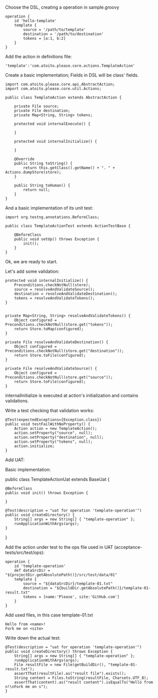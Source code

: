 
Choose the DSL, creating a operation in sample.groovy

    operation {
        id 'hello-template'
        template {
            source = '/path/to/template'
            destination = '/path/to/destination'
            tokens = [a:1, b:2]
        }
    }

Add the action in definitions file:

    'template':'com.atoito.please.core.actions.TemplateAction'

Create a basic implementation;
Fields in DSL will be class' fields.

    import com.atoito.please.core.api.AbstractAction;
    import com.atoito.please.core.util.Actions;

    public class TemplateAction extends AbstractAction {

    	private File source;
        private File destination;
        private Map<String, String> tokens;

        protected void internalExecute() {

        }

        protected void internalInitialize() {

        }

        @Override
        public String toString() {
            return this.getClass().getName() + ". " + Actions.dumpStore(store);
        }

        public String toHuman() {
            return null;
        }
    }

And a basic implementation of its unit test:

    import org.testng.annotations.BeforeClass;

    public class TemplateActionTest extends ActionTestBase {

        @BeforeClass
        public void setUp() throws Exception {
            init();
        }
    }

Ok, we are ready to start.

Let's add some validation:

    protected void internalInitialize() {
        Preconditions.checkNotNull(store);
        source = resolveAndValidateSource();
        destination = resolveAndValidateDestination();
        tokens = resolveAndValidateTokens();
    }


    private Map<String, String> resolveAndValidateTokens() {
    	Object configured = Preconditions.checkNotNull(store.get("tokens"));
    	return Store.toMap(configured);
	}

	private File resolveAndValidateDestination() {
    	Object configured = Preconditions.checkNotNull(store.get("destination"));
    	return Store.toFile(configured);
	}

	private File resolveAndValidateSource() {
    	Object configured = Preconditions.checkNotNull(store.get("source"));
    	return Store.toFile(configured);
	}
    
internalInitialize is executed at action's initialization and contains validations.

Write a test checking that validation works:

    @Test(expectedExceptions={Exception.class})
    public void testFailWithNoProperty() {
        Action action = new TemplateAction();
        action.setProperty("source", null);
        action.setProperty("destination", null);
        action.setProperty("tokens", null);
        action.initialize;
    }
    
Add UAT:

Basic implementation:

public class TemplateActionUat extends BaseUat {

    @BeforeClass
    public void init() throws Exception {

    }

    @Test(description = "uat for operation 'template-operation'")
    public void createDirectory() {
        String[] args = new String[] { "template-operation" };
        runApplicationWithArgs(args);
    }
}

Add the action under test to the ops file used in UAT (acceptance-tests/src/test/ops):


    operation {
        id 'template-operation'
        def dataSrcDir = "${projectDir.getAbsolutePath()}/src/test/data/01"
        template {
            source = "${dataSrcDir}/template-01.txt"
            destination = "${buildDir.getAbsolutePath()}/template-01-result.txt"
            tokens = [name:'Please', site:'GitHub.com']
        }
    }

Add used files, in this case template-01.txt

    Hello from <name>!
    Fork me on <site>

Write down the actual test:

    @Test(description = "uat for operation 'template-operation'")
    public void createDirectory() throws Exception {
        String[] args = new String[] { "template-operation" };
        runApplicationWithArgs(args);
        File resultFile = new File(getBuildDir(), "template-01-result.txt");
        assertThat(resultFile).as("result file").exists();
        String content = Files.toString(resultFile, Charsets.UTF_8);
        assertThat(content).as("result content").isEqualTo("Hello from n!\nFork me on s");
    }

